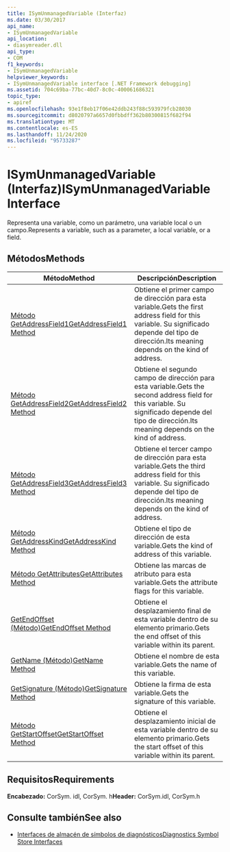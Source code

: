 ```yaml
---
title: ISymUnmanagedVariable (Interfaz)
ms.date: 03/30/2017
api_name:
- ISymUnmanagedVariable
api_location:
- diasymreader.dll
api_type:
- COM
f1_keywords:
- ISymUnmanagedVariable
helpviewer_keywords:
- ISymUnmanagedVariable interface [.NET Framework debugging]
ms.assetid: 704c69ba-77bc-40d7-8c0c-400061686321
topic_type:
- apiref
ms.openlocfilehash: 93e1f8eb17f06e42ddb243f88c593979fcb28030
ms.sourcegitcommit: d8020797a6657d0fbbdff362b80300815f682f94
ms.translationtype: MT
ms.contentlocale: es-ES
ms.lasthandoff: 11/24/2020
ms.locfileid: "95733287"
---
```

# <a name="isymunmanagedvariable-interface"></a><span data-ttu-id="34b7c-102">ISymUnmanagedVariable (Interfaz)</span><span class="sxs-lookup"><span data-stu-id="34b7c-102">ISymUnmanagedVariable Interface</span></span>

<span data-ttu-id="34b7c-103">Representa una variable, como un parámetro, una variable local o un campo.</span><span class="sxs-lookup"><span data-stu-id="34b7c-103">Represents a variable, such as a parameter, a local variable, or a field.</span></span>  
  
## <a name="methods"></a><span data-ttu-id="34b7c-104">Métodos</span><span class="sxs-lookup"><span data-stu-id="34b7c-104">Methods</span></span>  
  
|<span data-ttu-id="34b7c-105">Método</span><span class="sxs-lookup"><span data-stu-id="34b7c-105">Method</span></span>|<span data-ttu-id="34b7c-106">Descripción</span><span class="sxs-lookup"><span data-stu-id="34b7c-106">Description</span></span>|  
|------------|-----------------|  
|[<span data-ttu-id="34b7c-107">Método GetAddressField1</span><span class="sxs-lookup"><span data-stu-id="34b7c-107">GetAddressField1 Method</span></span>](isymunmanagedvariable-getaddressfield1-method.md)|<span data-ttu-id="34b7c-108">Obtiene el primer campo de dirección para esta variable.</span><span class="sxs-lookup"><span data-stu-id="34b7c-108">Gets the first address field for this variable.</span></span> <span data-ttu-id="34b7c-109">Su significado depende del tipo de dirección.</span><span class="sxs-lookup"><span data-stu-id="34b7c-109">Its meaning depends on the kind of address.</span></span>|  
|[<span data-ttu-id="34b7c-110">Método GetAddressField2</span><span class="sxs-lookup"><span data-stu-id="34b7c-110">GetAddressField2 Method</span></span>](isymunmanagedvariable-getaddressfield2-method.md)|<span data-ttu-id="34b7c-111">Obtiene el segundo campo de dirección para esta variable.</span><span class="sxs-lookup"><span data-stu-id="34b7c-111">Gets the second address field for this variable.</span></span> <span data-ttu-id="34b7c-112">Su significado depende del tipo de dirección.</span><span class="sxs-lookup"><span data-stu-id="34b7c-112">Its meaning depends on the kind of address.</span></span>|  
|[<span data-ttu-id="34b7c-113">Método GetAddressField3</span><span class="sxs-lookup"><span data-stu-id="34b7c-113">GetAddressField3 Method</span></span>](isymunmanagedvariable-getaddressfield3-method.md)|<span data-ttu-id="34b7c-114">Obtiene el tercer campo de dirección para esta variable.</span><span class="sxs-lookup"><span data-stu-id="34b7c-114">Gets the third address field for this variable.</span></span> <span data-ttu-id="34b7c-115">Su significado depende del tipo de dirección.</span><span class="sxs-lookup"><span data-stu-id="34b7c-115">Its meaning depends on the kind of address.</span></span>|  
|[<span data-ttu-id="34b7c-116">Método GetAddressKind</span><span class="sxs-lookup"><span data-stu-id="34b7c-116">GetAddressKind Method</span></span>](isymunmanagedvariable-getaddresskind-method.md)|<span data-ttu-id="34b7c-117">Obtiene el tipo de dirección de esta variable.</span><span class="sxs-lookup"><span data-stu-id="34b7c-117">Gets the kind of address of this variable.</span></span>|  
|[<span data-ttu-id="34b7c-118">Método GetAttributes</span><span class="sxs-lookup"><span data-stu-id="34b7c-118">GetAttributes Method</span></span>](isymunmanagedvariable-getattributes-method.md)|<span data-ttu-id="34b7c-119">Obtiene las marcas de atributo para esta variable.</span><span class="sxs-lookup"><span data-stu-id="34b7c-119">Gets the attribute flags for this variable.</span></span>|  
|[<span data-ttu-id="34b7c-120">GetEndOffset (Método)</span><span class="sxs-lookup"><span data-stu-id="34b7c-120">GetEndOffset Method</span></span>](isymunmanagedvariable-getendoffset-method.md)|<span data-ttu-id="34b7c-121">Obtiene el desplazamiento final de esta variable dentro de su elemento primario.</span><span class="sxs-lookup"><span data-stu-id="34b7c-121">Gets the end offset of this variable within its parent.</span></span>|  
|[<span data-ttu-id="34b7c-122">GetName (Método)</span><span class="sxs-lookup"><span data-stu-id="34b7c-122">GetName Method</span></span>](isymunmanagedvariable-getname-method.md)|<span data-ttu-id="34b7c-123">Obtiene el nombre de esta variable.</span><span class="sxs-lookup"><span data-stu-id="34b7c-123">Gets the name of this variable.</span></span>|  
|[<span data-ttu-id="34b7c-124">GetSignature (Método)</span><span class="sxs-lookup"><span data-stu-id="34b7c-124">GetSignature Method</span></span>](isymunmanagedvariable-getsignature-method.md)|<span data-ttu-id="34b7c-125">Obtiene la firma de esta variable.</span><span class="sxs-lookup"><span data-stu-id="34b7c-125">Gets the signature of this variable.</span></span>|  
|[<span data-ttu-id="34b7c-126">Método GetStartOffset</span><span class="sxs-lookup"><span data-stu-id="34b7c-126">GetStartOffset Method</span></span>](isymunmanagedvariable-getstartoffset-method.md)|<span data-ttu-id="34b7c-127">Obtiene el desplazamiento inicial de esta variable dentro de su elemento primario.</span><span class="sxs-lookup"><span data-stu-id="34b7c-127">Gets the start offset of this variable within its parent.</span></span>|  
  
## <a name="requirements"></a><span data-ttu-id="34b7c-128">Requisitos</span><span class="sxs-lookup"><span data-stu-id="34b7c-128">Requirements</span></span>  

 <span data-ttu-id="34b7c-129">**Encabezado:** CorSym. idl, CorSym. h</span><span class="sxs-lookup"><span data-stu-id="34b7c-129">**Header:** CorSym.idl, CorSym.h</span></span>  
  
## <a name="see-also"></a><span data-ttu-id="34b7c-130">Consulte también</span><span class="sxs-lookup"><span data-stu-id="34b7c-130">See also</span></span>

- [<span data-ttu-id="34b7c-131">Interfaces de almacén de símbolos de diagnósticos</span><span class="sxs-lookup"><span data-stu-id="34b7c-131">Diagnostics Symbol Store Interfaces</span></span>](diagnostics-symbol-store-interfaces.md)
